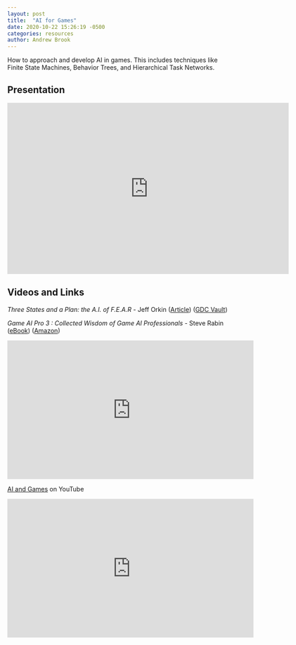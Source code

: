 ```yaml
---
layout: post
title:  "AI for Games"
date: 2020-10-22 15:26:19 -0500
categories: resources
author: Andrew Brook
---
```


How to approach and develop AI in games. This includes techniques like Finite State Machines, Behavior Trees, and Hierarchical Task Networks. 

## Presentation

<iframe src="https://docs.google.com/presentation/d/e/2PACX-1vRNTMFbmauO52CPPTwzpwABSV5xV3g1PvtvKvF1AhglQWvuDLyf0wub8cN4RtJhfxfYIU6MxnOIBdrA/embed?start=false&loop=false&delayms=60000" frameborder="0" width="640" height="389" allowfullscreen="true" mozallowfullscreen="true" webkitallowfullscreen="true"></iframe>

## Videos and Links

*Three States and a Plan: the A.I. of F.E.A.R* - Jeff Orkin 
([Article](http://alumni.media.mit.edu/~jorkin/gdc2006_orkin_jeff_fear.pdf))
([GDC Vault](https://www.gdcvault.com/play/1013282/Three-States-and-a-Plan))

*Game AI Pro 3 : Collected Wisdom of Game AI Professionals* - Steve Rabin
([eBook](https://ebookcentral.proquest.com/lib/rit/detail.action?docID=5477192))
([Amazon](https://www.amazon.com/Game-AI-Pro-Collected-Professionals/dp/1498742580))


<iframe width="560" height="315" src="https://www.youtube.com/embed/9bbhJi0NBkk" frameborder="0" allow="accelerometer; autoplay; clipboard-write; encrypted-media; gyroscope; picture-in-picture" allowfullscreen></iframe>

[AI and Games](https://www.youtube.com/user/tthompso) on YouTube

<iframe width="560" height="315" src="https://www.youtube.com/embed/Nt1XmiDwxhY" frameborder="0" allow="accelerometer; autoplay; clipboard-write; encrypted-media; gyroscope; picture-in-picture" allowfullscreen></iframe>
